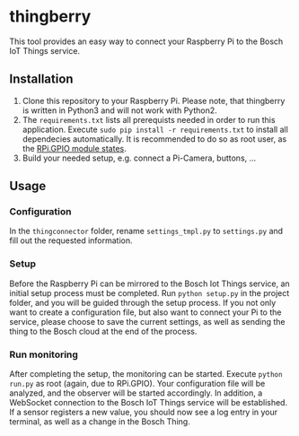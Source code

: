 # thingberry
This tool provides an easy way to connect your Raspberry Pi to the Bosch IoT Things service.

## Installation
1. Clone this repository to your Raspberry Pi. Please note, that thingberry is written in Python3 and will not work with Python2.
2. The `requirements.txt` lists all prerequists needed in order to run this application.
   Execute `sudo pip install -r requirements.txt` to install all dependecies automatically.
   It is recommended to do so as root user, as the [RPi.GPIO module states](https://sourceforge.net/p/raspberry-gpio-python/wiki/install/).
3. Build your needed setup, e.g. connect a Pi-Camera, buttons, ...

## Usage
### Configuration
In the `thingconnector` folder, rename `settings_tmpl.py` to `settings.py` and fill out the requested information.
### Setup
Before the Raspberry Pi can be mirrored to the Bosch Iot Things service, an initial setup process must be completed.
Run `python setup.py` in the project folder, and you will be guided through the setup process.
If you not only want to create a configuration file, but also want to connect your Pi to the service, please choose to save the current settings, as well as sending the thing to the Bosch cloud at the end of the process.
### Run monitoring
After completing the setup, the monitoring can be started.
Execute `python run.py` as root (again, due to RPi.GPIO).
Your configuration file will be analyzed, and the observer will be started accordingly.
In addition, a WebSocket connection to the Bosch IoT Things service will be established.
If a sensor registers a new value, you should now see a log entry in your terminal, as well as a change in the Bosch Thing.
